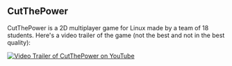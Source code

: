 ## CutThePower

CutThePower is a 2D multiplayer game for Linux made by a team of 18 students. Here's a video trailer of the game (not the best and not in the best quality):

[![Video Trailer of CutThePower on YouTube](http://img.youtube.com/vi/Di1N48Eiqmg/0.jpg)](http://www.youtube.com/watch?v=Di1N48Eiqmg)
